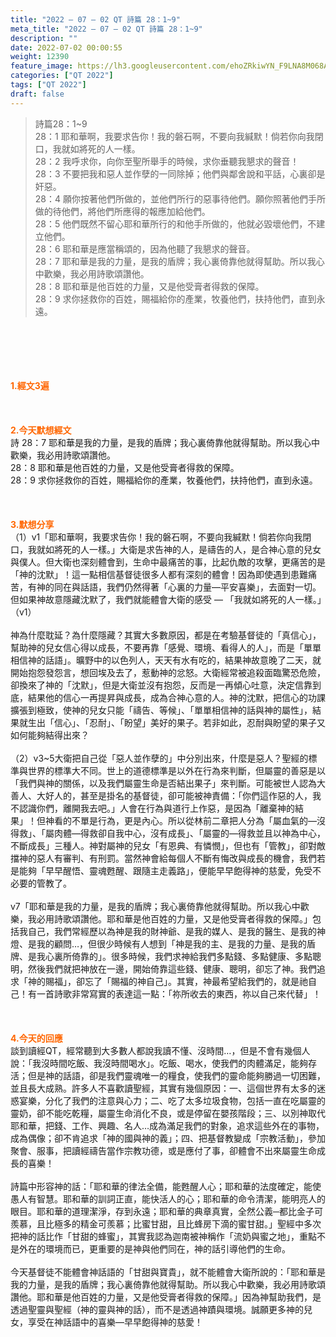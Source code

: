 ```yaml
---
title: "2022 – 07 – 02 QT 詩篇 28：1~9"
meta_title: "2022 – 07 – 02 QT 詩篇 28：1~9"
description: ""
date: 2022-07-02 00:00:55
weight: 12390
feature_image: https://lh3.googleusercontent.com/ehoZRkiwYN_F9LNA8M068AYxt73EavCZno-PD1cJRuf5BbSkQVUWr3gNEbt5kSs28Pb_Elg17kSrtf9ybWvojWoMV6I4tPM3vGRGDq6GkKkPdL2Gut4QAIw4-uykKUAtNiKgQKntvsU=w800
categories: ["QT 2022"]
tags: ["QT 2022"]
draft: false
---
```


<blockquote>詩篇28：1~9<br />
28：1 耶和華啊，我要求告你！我的磐石啊，不要向我緘默！倘若你向我閉口，我就如將死的人一樣。<br />
28：2 我呼求你，向你至聖所舉手的時候，求你垂聽我懇求的聲音！<br />
28：3 不要把我和惡人並作孽的一同除掉；他們與鄰舍說和平話，心裏卻是奸惡。<br />
28：4 願你按著他們所做的，並他們所行的惡事待他們。願你照著他們手所做的待他們，將他們所應得的報應加給他們。<br />
28：5 他們既然不留心耶和華所行的和他手所做的，他就必毀壞他們，不建立他們。<br />
28：6 耶和華是應當稱頌的，因為他聽了我懇求的聲音。<br />
28：7 耶和華是我的力量，是我的盾牌；我心裏倚靠他就得幫助。所以我心中歡樂，我必用詩歌頌讚他。<br />
28：8 耶和華是他百姓的力量，又是他受膏者得救的保障。<br />
28：9 求你拯救你的百姓，賜福給你的產業，牧養他們，扶持他們，直到永遠。</blockquote><br />
&nbsp;<br />
<br />
&nbsp;<br />
<br />
<span style="color: #ff6600;"><strong>1.經文3遍</strong></span><br />
<br />
&nbsp;<br />
<br />
<span style="color: #ff6600;"><strong>2.今天默想經文</strong></span><br />
詩 28：7 耶和華是我的力量，是我的盾牌；我心裏倚靠他就得幫助。所以我心中歡樂，我必用詩歌頌讚他。<br />
28：8 耶和華是他百姓的力量，又是他受膏者得救的保障。<br />
28：9 求你拯救你的百姓，賜福給你的產業，牧養他們，扶持他們，直到永遠。<br />
<br />
&nbsp;<br />
<br />
<strong><span style="color: #ff6600;">3.默想分享<br />
</span></strong>（1）v1「耶和華啊，我要求告你！我的磐石啊，不要向我緘默！倘若你向我閉口，我就如將死的人一樣。」大衛是求告神的人，是禱告的人，是合神心意的兒女與僕人。但大衛也深刻體會到，生命中最痛苦的事，比起仇敵的攻擊，更痛苦的是「神的沈默」！這一點相信基督徒很多人都有深刻的體會！因為即使遇到患難痛苦，有神的同在與話語，我們仍然得著「心裏的力量—平安喜樂」，去面對一切。但如果神故意隱藏沈默了，我們就能體會大衛的感受 — 「我就如將死的人一樣。」（v1）<br />
<br />
神為什麼耽延？為什麼隱藏？其實大多數原因，都是在考驗基督徒的「真信心」，幫助神的兒女信心得以成長，不要再靠「感覺、環境、看得人的人」，而是「單單相信神的話語」。曠野中的以色列人，天天有水有吃的，結果神故意晚了二天，就開始抱怨發怨言，想回埃及去了，惹動神的忿怒。大衛經常被追殺面臨驚恐危險，卻換來了神的「沈默」，但是大衛並沒有抱怨，反而是一再傾心吐意，決定信靠到底，結果他的信心一再提昇與成長，成為合神心意的人。神的沈默，把信心的功課擴張到極致，使神的兒女只能「禱告、等候」、「單單相信神的話與神的屬性」，結果就生出「信心」、「忍耐」、「盼望」美好的果子。若非如此，忍耐與盼望的果子又如何能夠結得出來？<br />
<br />
（2）v3~5大衛把自己從「惡人並作孽的」中分別出來，什麼是惡人？聖經的標準與世界的標準大不同。世上的道德標準是以外在行為來判斷，但屬靈的善惡是以「我們與神的關係，以及我們屬靈生命是否結出果子」來判斷。可能被世人認為大善人、大好人的，甚至是掛名的基督徒，卻可能被神責備：「你們這作惡的人，我不認識你們，離開我去吧。」人會在行為與道行上作惡，是因為「離棄神的結果」！但神看的不單是行為，更是內心。所以從林前二章把人分為「屬血氣的—沒得救」、「屬肉體—得救卻自我中心，沒有成長」、「屬靈的—得救並且以神為中心，不斷成長」三種人。神對屬神的兒女「有恩典、有憐憫」，但也有「管教」，卻對敵擋神的惡人有審判、有刑罰。當然神會給每個人不斷有悔改與成長的機會，我們若是能夠「早早醒悟、靈魂甦醒、跟隨主走義路」，便能早早飽得神的慈愛，免受不必要的管教了。<br />
<br />
v7「耶和華是我的力量，是我的盾牌；我心裏倚靠他就得幫助。所以我心中歡樂，我必用詩歌頌讚他。耶和華是他百姓的力量，又是他受膏者得救的保障。」包括我自己，我們常經歷以為神是我的財神爺、是我的媒人、是我的醫生、是我的神燈、是我的顧問…，但很少時候有人想到「神是我的主、是我的力量、是我的盾牌、是我心裏所倚靠的」。很多時候，我們求神給我們多點錢、多點健康、多點聰明，然後我們就把神放在一邊，開始倚靠這些錢、健康、聰明，卻忘了神。我們追求「神的賜福」，卻忘了「賜福的神自己」。其實，神最希望給我們的，就是祂自己！有一首詩歌非常寫實的表達這一點：「祢所收去的東西，祢以自己來代替」！<br />
<br />
&nbsp;<br />
<br />
<strong><span style="color: #ff6600;">4.今天的回應<br />
</span></strong>談到讀經QT，經常聽到大多數人都說我讀不懂、沒時間…，但是不會有幾個人說：「我沒時間吃飯、我沒時間喝水」。吃飯、喝水，使我們的肉體滿足，能夠存活；但是神的話語，卻是我們靈魂唯一的糧食，使我們的靈命能夠勝過一切困難，並且長大成熟。許多人不喜歡讀聖經，其實有幾個原因：一、這個世界有太多的迷惑宴樂，分化了我們的注意與心力；二、吃了太多垃圾食物，包括一直在吃屬靈的靈奶，卻不能吃乾糧，屬靈生命消化不良，或是停留在嬰孩階段；三、以別神取代耶和華，把錢、工作、興趣、名人…成為滿足我們的對象，追求這些外在的事物，成為偶像；卻不肯追求「神的國與神的義」；四、把基督教變成「宗教活動」，參加聚會、服事，把讀經禱告當作宗教功德，或是應付了事，卻體會不出來屬靈生命成長的喜樂！<br />
<br />
詩篇中形容神的話：「耶和華的律法全備，能甦醒人心；耶和華的法度確定，能使愚人有智慧。耶和華的訓詞正直，能快活人的心；耶和華的命令清潔，能明亮人的眼目。耶和華的道理潔淨，存到永遠；耶和華的典章真實，全然公義─都比金子可羨慕，且比極多的精金可羨慕；比蜜甘甜，且比蜂房下滴的蜜甘甜。」聖經中多次把神的話比作「甘甜的蜂蜜」，其實我認為迦南被神稱作「流奶與蜜之地」，重點不是外在的環境而已，更重要的是神與他們同在，神的話引導他們的生命。<br />
<br />
今天基督徒不能體會神話語的「甘甜與寶貴」，就不能體會大衛所說的：「耶和華是我的力量，是我的盾牌；我心裏倚靠他就得幫助。所以我心中歡樂，我必用詩歌頌讚他。耶和華是他百姓的力量，又是他受膏者得救的保障。」因為神幫助我們，是透過聖靈與聖經（神的靈與神的話），而不是透過神蹟與環境。誠願更多神的兒女，享受在神話語中的喜樂—早早飽得神的慈愛！<br />
<br />
<strong><span style="color: #ff6600;"> </span></strong>
        